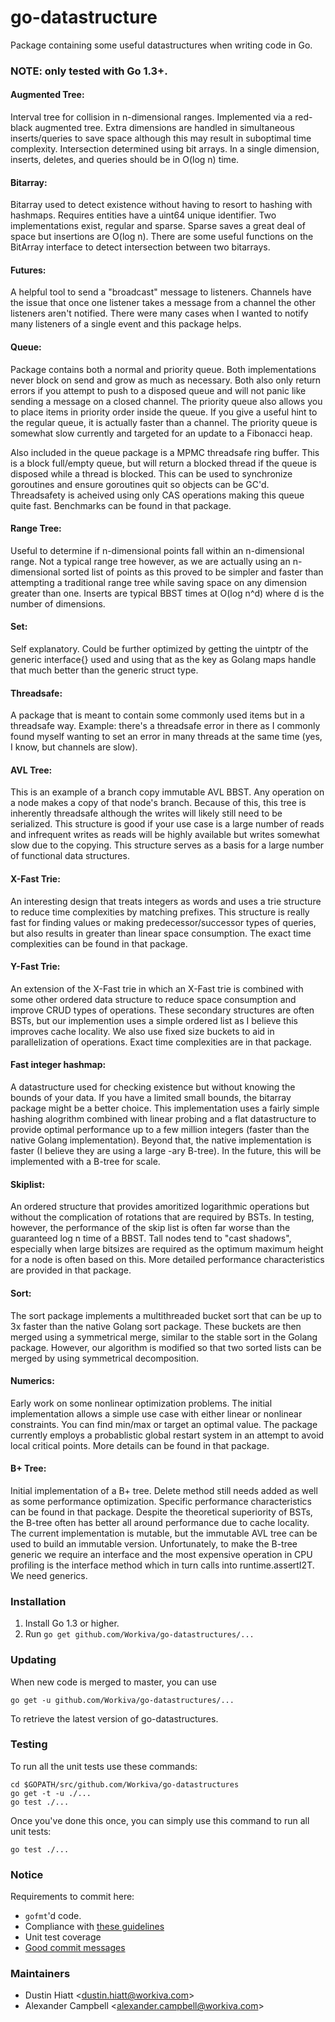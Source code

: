 go-datastructure
================

Package containing some useful datastructures when writing code in Go.

### NOTE: only tested with Go 1.3+.

#### Augmented Tree: 
Interval tree for collision in n-dimensional ranges.  Implemented via a red-black augmented tree.  Extra dimensions are handled in simultaneous inserts/queries to save space although this may result in suboptimal time complexity.  Intersection determined using bit arrays.  In a single dimension, inserts, deletes, and queries should be in O(log n) time.

#### Bitarray: 
Bitarray used to detect existence without having to resort to hashing with hashmaps.  Requires entities have a uint64 unique identifier.  Two implementations exist, regular and sparse.  Sparse saves a great deal of space but insertions are O(log n).  There are some useful functions on the BitArray interface to detect intersection between two bitarrays.

#### Futures: 
A helpful tool to send a "broadcast" message to listeners.  Channels have the issue that once one listener takes a message from a channel the other listeners aren't notified.  There were many cases when I wanted to notify many listeners of a single event and this package helps.

#### Queue: 
Package contains both a normal and priority queue.  Both implementations never block on send and grow as much as necessary.  Both also only return errors if you attempt to push to a disposed queue and will not panic like sending a message on a closed channel.  The priority queue also allows you to place items in priority order inside the queue.  If you give a useful hint to the regular queue, it is actually faster than a channel.  The priority queue is somewhat slow currently and targeted for an update to a Fibonacci heap.

Also included in the queue package is a MPMC threadsafe ring buffer. This is a block full/empty queue, but will return a blocked thread if the queue is disposed while a thread is blocked.  This can be used to synchronize goroutines and ensure goroutines quit so objects can be GC'd.  Threadsafety is acheived using only CAS operations making this queue quite fast.  Benchmarks can be found in that package.

#### Range Tree: 
Useful to determine if n-dimensional points fall within an n-dimensional range.  Not a typical range tree however, as we are actually using an n-dimensional sorted list of points as this proved to be simpler and faster than attempting a traditional range tree while saving space on any dimension greater than one.  Inserts are typical BBST times at O(log n^d) where d is the number of dimensions.

#### Set: 
Self explanatory.  Could be further optimized by getting the uintptr of the generic interface{} used and using that as the key as Golang maps handle that much better than the generic struct type.

#### Threadsafe: 
A package that is meant to contain some commonly used items but in a threadsafe way.  Example: there's a threadsafe error in there as I commonly found myself wanting to set an error in many threads at the same time (yes, I know, but channels are slow).

#### AVL Tree:
This is an example of a branch copy immutable AVL BBST.  Any operation on a node makes a copy of that node's branch.  Because of this, this tree is inherently threadsafe although the writes will likely still need to be serialized.  This structure is good if your use case is a large number of reads and infrequent writes as reads will be highly available but writes somewhat slow due to the copying.  This structure serves as a basis for a large number of functional data structures.

#### X-Fast Trie:
An interesting design that treats integers as words and uses a trie structure to reduce time complexities by matching prefixes.  This structure is really fast for finding values or making predecessor/successor types of queries, but also results in greater than linear space consumption.  The exact time complexities can be found in that package.

#### Y-Fast Trie:
An extension of the X-Fast trie in which an X-Fast trie is combined with some other ordered data structure to reduce space consumption and improve CRUD types of operations.  These secondary structures are often BSTs, but our implemention uses a simple ordered list as I believe this improves cache locality.  We also use fixed size buckets to aid in parallelization of operations.  Exact time complexities are in that package.

#### Fast integer hashmap:
A datastructure used for checking existence but without knowing the bounds of your data.  If you have a limited small bounds, the bitarray package might be a better choice.  This implementation uses a fairly simple hashing alogrithm combined with linear probing and a flat datastructure to provide optimal performance up to a few million integers (faster than the native Golang implementation).  Beyond that, the native implementation is faster (I believe they are using a large -ary B-tree).  In the future, this will be implemented with a B-tree for scale.

#### Skiplist:
An ordered structure that provides amoritized logarithmic operations but without the complication of rotations that are required by BSTs.  In testing, however, the performance of the skip list is often far worse than the guaranteed log n time of a BBST.  Tall nodes tend to "cast shadows", especially when large bitsizes are required as the optimum maximum height for a node is often based on this.  More detailed performance characteristics are provided in that package.

#### Sort:
The sort package implements a multithreaded bucket sort that can be up to 3x faster than the native Golang sort package.  These buckets are then merged using a symmetrical merge, similar to the stable sort in the Golang package.  However, our algorithm is modified so that two sorted lists can be merged by using symmetrical decomposition.

#### Numerics:
Early work on some nonlinear optimization problems.  The initial implementation allows a simple use case with either linear or nonlinear constraints.  You can find min/max or target an optimal value.  The package currently employs a probablistic global restart system in an attempt to avoid local critical points.  More details can be found in that package.

#### B+ Tree:
Initial implementation of a B+ tree.  Delete method still needs added as well as some performance optimization.  Specific performance characteristics can be found in that package.  Despite the theoretical superiority of BSTs, the B-tree often has better all around performance due to cache locality.  The current implementation is mutable, but the immutable AVL tree can be used to build an immutable version.  Unfortunately, to make the B-tree generic we require an interface and the most expensive operation in CPU profiling is the interface method which in turn calls into runtime.assertI2T.  We need generics.

### Installation

 1. Install Go 1.3 or higher.
 2. Run `go get github.com/Workiva/go-datastructures/...`

### Updating

When new code is merged to master, you can use

	go get -u github.com/Workiva/go-datastructures/...

To retrieve the latest version of go-datastructures.

### Testing

To run all the unit tests use these commands:

	cd $GOPATH/src/github.com/Workiva/go-datastructures
	go get -t -u ./...
	go test ./...

Once you've done this once, you can simply use this command to run all unit tests:

	go test ./...


### Notice

Requirements to commit here:

 - `gofmt`'d code.
 - Compliance with [these guidelines](https://code.google.com/p/go-wiki/wiki/CodeReviewComments)
 - Unit test coverage
 - [Good commit messages](http://tbaggery.com/2008/04/19/a-note-about-git-commit-messages.html)


### Maintainers

 - Dustin Hiatt <[dustin.hiatt@workiva.com](mailto:dustin.hiatt@workiva.com)>
 - Alexander Campbell <[alexander.campbell@workiva.com](mailto:alexander.campbell@workiva.com)>

